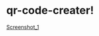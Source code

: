 # qr-code-creater!





[Screenshot_1](https://user-images.githubusercontent.com/98923085/196293726-641807f8-1a7e-4571-9718-7f2c7c558ee7.png)
